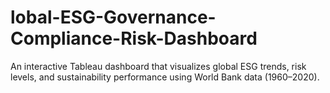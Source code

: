 # lobal-ESG-Governance-Compliance-Risk-Dashboard
An interactive Tableau dashboard that visualizes global ESG trends, risk levels, and sustainability performance using World Bank data (1960–2020).
